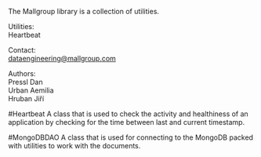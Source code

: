 The Mallgroup library is a collection of utilities.

Utilities:  
Heartbeat

Contact:  
dataengineering@mallgroup.com

Authors:  
Pressl Dan  
Urban Aemilia  
Hruban Jiří  

#Heartbeat
A class that is used to check the activity and healthiness of an application
by checking for the time between last and current timestamp.

#MongoDBDAO
A class that is used for connecting to the MongoDB
packed with utilities to work with the documents.